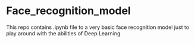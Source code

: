 # Face_recognition_model
This repo contains .ipynb file to a very basic face recognition model just to play around with the abilities of Deep Learning
